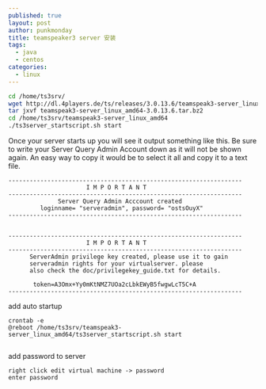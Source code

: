 ```yaml
---
published: true
layout: post
author: punkmonday
title: teamspeaker3 server 安装
tags:
  - java
  - centos
categories:
  - linux
---
```

```sh
cd /home/ts3srv/
wget http://dl.4players.de/ts/releases/3.0.13.6/teamspeak3-server_linux_amd64-3.0.13.6.tar.bz2
tar jxvf teamspeak3-server_linux_amd64-3.0.13.6.tar.bz2
cd /home/ts3srv/teamspeak3-server_linux_amd64
./ts3server_startscript.sh start
```

Once your server starts up you will see it output something like this. Be sure to write your Server Query Admin Account down as it will not be shown again. An easy way to copy it would be to select it all and copy it to a text file.

```
------------------------------------------------------------------
                      I M P O R T A N T
------------------------------------------------------------------
              Server Query Admin Acccount created
         loginname= "serveradmin", password= "ostsOuyX"
------------------------------------------------------------------


------------------------------------------------------------------
                      I M P O R T A N T
------------------------------------------------------------------
      ServerAdmin privilege key created, please use it to gain
      serveradmin rights for your virtualserver. please
      also check the doc/privilegekey_guide.txt for details.

       token=A3Omx+Yy0mKtNMZ7UOa2cLbkEWyB5fwgwLcT5C+A
------------------------------------------------------------------
```

add auto startup
```
crontab -e
@reboot /home/ts3srv/teamspeak3-server_linux_amd64/ts3server_startscript.sh start


```

add password to server

```
right click edit virtual machine -> password 
enter password
```
